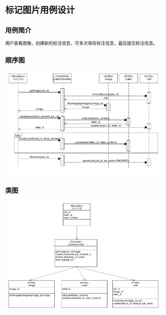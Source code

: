 # 标记图片用例设计

## 用例简介
用户查看图像，创建新的标注信息，可多次保存标注信息，最后提交标注信息。

## 顺序图
![](../images/labeling-sequence.png)

## 类图
![](../images/labeling-class.png)

